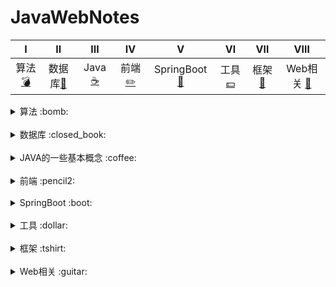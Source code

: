 # JavaWebNotes
|Ⅰ| Ⅱ| Ⅲ | Ⅳ | Ⅴ | Ⅵ | Ⅶ | Ⅷ | 
| :---------: | :---------: | :---------: | :---------: | :---------: | :---------: | :---------: | :---------: |
| 算法[:bomb:](#算法-bomb)|数据库[:closed_book:](#数据库-closed_book)| Java [:coffee:](#java-coffee)| 前端 [:pencil2:](#前端-pencil2)| SpringBoot [:boot:](#SpringBoot-boot)| 工具 [:dollar:](#工具-dollar)| 框架 [:tshirt:](#框架-tshirt)| Web相关 [:guitar:](#Web相关-guitar)| 

<details>
<summary>算法 :bomb:</summary>

*  [完全二叉树的实现](notes/算法/完全二叉树的实现.md)
*  [TopK](notes/算法/TopK.md)
*  [排序](notes/算法/排序.md)
*  [汉诺塔](notes/算法/汉诺塔.md)
*  [Leetcode 题解](https://github.com/Bihanghang/JavaWebNotes/blob/master/docs/notes/leetcode.md)

</details>

<br>

<details>
<summary>数据库 :closed_book:</summary>

*  [Mysql](notes/数据库/Mysql.md)
*  [oracleCases](notes/数据库/oracleCases.md)
*  [oracle案例](notes/数据库/oracle案例.md)
*  [Redis](notes/数据库/Redis.md)
*  [建立主键自增表](notes/数据库/建立主键自增表.md)
*  [数据库基本概念](notes/数据库/数据库基本概念.md)

</details>

<br>

<details>
<summary>JAVA的一些基本概念 :coffee:</summary>

* [java锁的简化](notes/Java/Java锁的简化.md)
* [Java笔记](notes/Java/Java笔记.md)
* [单例模式](notes/Java/单例模式.md)
* [内部类](notes/Java/内部类.md)
* [多态的小例子](notes/Java/Polymorphic.md)
* [反射的好处](notes/Java/反射.md)
* [代理模式](notes/Java/代理模式.md)
* [类的加载顺序](notes/Java/LoadOrder.md)

</details>

<br>

<details>
<summary>前端 :pencil2:</summary>

*  [Bootstrap](notes/前端/Bootstrap.md)
*  [CSS](notes/前端/CSS.md)
*  [HTML](notes/前端/HTML.md)
*  [JS](notes/前端/JS.md)
*  [JSP](notes/前端/JSP.md)

</details>

<br>

<details>
<summary>SpringBoot :boot:</summary>

*  [RestfulAPI](notes/SpringBoot/RestfulAPI.md)
*  [启动SpringBoot项目](notes/SpringBoot/启动SpringBoot项目.md)
*  [SpringBoot整合Netty](notes/SpringBoot/SpringBoot整合Netty.md)
</details>

<br>

<details>
<summary>工具 :dollar:</summary>

*  [Docker指令](notes/工具/Docker指令.md)
*  [Druid](notes/工具/Druid.md)
*  [Git](notes/工具/Git.md)
*  [Hexo](notes/工具/Hexo的搭建.md)
*  [Idea使用问题](notes/工具/Idea使用问题.md)
*  [Json](notes/工具/Json.md)
*  [Linux指令](notes/工具/Linux指令.md)
*  [Maven](notes/工具/Maven.md)
*  [开发插件](notes/工具/开发插件.md)
*  [杂项](notes/工具/杂项.md)
*  [MarkDown常用格式](notes/工具/MarkDown常用格式.md)

</details>

<br>

<details>
<summary>框架 :tshirt:</summary>

*  [Mybatis基本概念](notes/框架/Mybatis/Mybatis基本概念.md)
*  [Mybatis类型处理器](notes/框架/Mybatis/Mybatis类型处理器.md)
*  [advisor标签](notes/框架/Spring/advisor标签.md)
*  [IOC](notes/框架/Spring/IOC.md)
*  [AOP](notes/框架/Spring/SpringAOP.md)
*  [Spring装配Bean](notes/框架/Spring/Spring装配Bean.md)
*  [Spring配置数据源](notes/框架/Spring/Spring配置数据源.md)
*  [拓展多数据源](notes/框架/Spring/使用Spring的AbstractRoutingDataSource类来进行拓展多数据源.md)
*  [日志](notes/框架/Spring/日志.md)
*  [配置文件详解](notes/框架/Spring/配置文件详解.md)

</details> 

<br>

<details>
<summary>Web相关 :guitar:</summary>

*  [Web相关](notes/框架/Web相关.md)

</details> 
